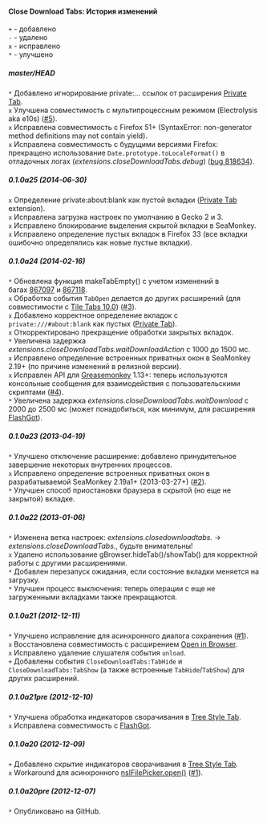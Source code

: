 ﻿#### Close Download Tabs: История изменений

`+` - добавлено<br>
`-` - удалено<br>
`x` - исправлено<br>
`*` - улучшено<br>

##### master/HEAD
`*` Добавлено игнорирование private:… ссылок от расширения <a href="https://addons.mozilla.org/addon/private-tab/">Private Tab</a>.<br>
`x` Улучшена совместимость с мультипроцессным режимом (Electrolysis aka e10s) (<a href="https://github.com/Infocatcher/Close_Download_Tabs/issues/5">#5</a>).<br>
`x` Исправлена совместимость с Firefox 51+ (SyntaxError: non-generator method definitions may not contain yield).<br>
`x` Исправлена совместимость с будущими версиями Firefox: прекращено использование `Date.prototype.toLocaleFormat()` в отладочных логах (<em>extensions.closeDownloadTabs.debug</em>) (<a href="https://bugzilla.mozilla.org/show_bug.cgi?id=818634">bug 818634</a>).<br>

##### 0.1.0a25 (2014-06-30)
`x` Определение private:about:blank как пустой вкладки (<a href="https://addons.mozilla.org/addon/private-tab/">Private Tab</a> extension).<br>
`x` Исправлена загрузка настроек по умолчанию в Gecko 2 и 3.<br>
`x` Исправлено блокирование выделения скрытой вкладки в SeaMonkey.<br>
`x` Исправлено определение пустых вкладок в Firefox 33 (все вкладки ошибочно определялись как новые пустые вкладки).<br>

##### 0.1.0a24 (2014-02-16)
`*` Обновлена функция makeTabEmpty() с учетом изменений в багах <a href="https://bugzilla.mozilla.org/show_bug.cgi?id=867097">867097</a> и <a href="https://bugzilla.mozilla.org/show_bug.cgi?id=867118">867118</a>.<br>
`x` Обработка события `TabOpen` делается до других расширений (для совместимости с <a href="https://addons.mozilla.org/addon/tile-tabs/versions/10.0">Tile Tabs 10.0</a>) (<a href="https://github.com/Infocatcher/Close_Download_Tabs/issues/3">#3</a>).<br>
`x` Добавлено корректное определение вкладок с `private:///#about:blank` как пустых (<a href="https://addons.mozilla.org/addon/private-tab/">Private Tab</a>).<br>
`x` Откорректировано прекращение обработки закрытых вкладок.<br>
`*` Увеличена задержка <em>extensions.closeDownloadTabs.waitDownloadAction</em> с 1000 до 1500 мс.<br>
`x` Исправлено определение встроенных приватных окон в SeaMonkey 2.19+ (по причине изменений в релизной версии).<br>
`x` Исправлен API для <a href="https://addons.mozilla.org/addon/greasemonkey/">Greasemonkey</a> 1.13+: теперь используются консольные сообщения для взаимодействия с пользовательскими скриптами (<a href="https://github.com/Infocatcher/Close_Download_Tabs/issues/4">#4</a>).<br>
`*` Увеличена задержка <em>extensions.closeDownloadTabs.waitDownload</em> с 2000 до 2500 мс (может понадобиться, как минимум, для расширения <a href="https://addons.mozilla.org/addon/flashgot/">FlashGot</a>).<br>

##### 0.1.0a23 (2013-04-19)
`*` Улучшено отключение расширение: добавлено принудительное завершение некоторых внутренних процессов.<br>
`x` Исправлено определение встроенных приватных окон в разрабатываемой SeaMonkey 2.19a1+ (2013-03-27+) (<a href="https://github.com/Infocatcher/Close_Download_Tabs/issues/2">#2</a>).<br>
`*` Улучшен способ приостановки браузера в скрытой (но еще не закрытой) вкладке.<br>

##### 0.1.0a22 (2013-01-06)
`*` Изменена ветка настроек: <em>extensions.closedownloadtabs.</em> -> <em>extensions.closeDownloadTabs.</em>, будьте внимательны!<br>
`x` Удалено использование gBrowser.hideTab()/showTab() для корректной работы с другими расширениями.<br>
`*` Добавлен перезапуск ожидания, если состояние вкладки меняется на загрузку.<br>
`*` Улучшен процесс выключения: теперь операции с еще не загруженными вкладками также прекращаются.<br>

##### 0.1.0a21 (2012-12-11)
`*` Улучшено исправление для асинхронного диалога сохранения (<a href="https://github.com/Infocatcher/Close_Download_Tabs/issues/1">#1</a>).<br>
`x` Восстановлена совместимость с расширением <a href="https://addons.mozilla.org/addon/open-in-browser/">Open in Browser</a>.<br>
`x` Исправлено удаление слушателя события `unload`.<br>
`+` Добавлены события `CloseDownloadTabs:TabHide` и `CloseDownloadTabs:TabShow` (а также встроенные `TabHide`/`TabShow`) для других расширений.<br>

##### 0.1.0a21pre (2012-12-10)
`*` Улучшена обработка индикаторов сворачивания в <a href="https://addons.mozilla.org/addon/tree-style-tab/">Tree Style Tab</a>.<br>
`x` Исправлена совместимость с <a href="https://addons.mozilla.org/addon/flashgot/">FlashGot</a>.<br>

##### 0.1.0a20 (2012-12-09)
`+` Добавлено скрытие индикаторов сворачивания в <a href="https://addons.mozilla.org/addon/tree-style-tab/">Tree Style Tab</a>.<br>
`x` Workaround для асинхронного <a href="https://developer.mozilla.org/en-US/docs/XPCOM_Interface_Reference/nsIFilePicker#open()">nsIFilePicker.open()</a> (<a href="https://github.com/Infocatcher/Close_Download_Tabs/issues/1">#1</a>).<br>

##### 0.1.0a20pre (2012-12-07)
`*` Опубликовано на GitHub.<br>